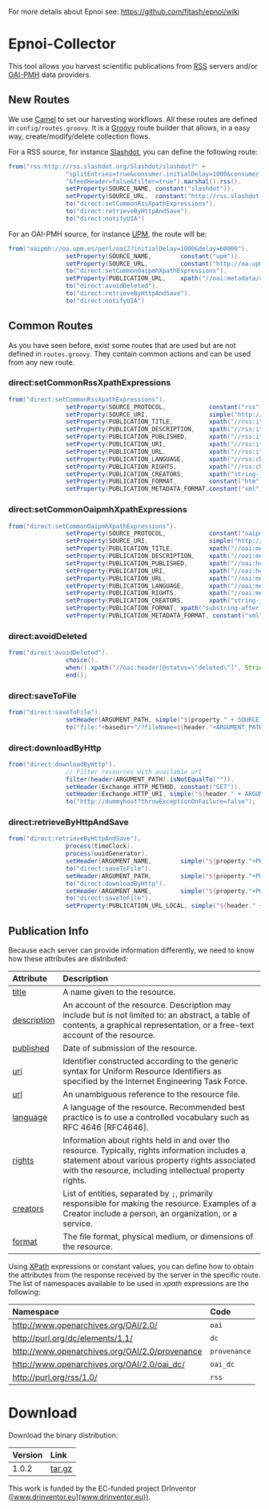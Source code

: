 For more details about Epnoi see: https://github.com/fitash/epnoi/wiki

# Epnoi-Collector

This tool allows you harvest scientific publications from [RSS](http://www.rssboard.org/rss-specification) servers and/or [OAI-PMH](http://www.openarchives.org) data providers.  

## New Routes
We use [Camel](http://camel.apache.org) to set our harvesting workflows. All these routes are defined in `config/routes.groovy`. It is a [Groovy](http://groovy.codehaus.org) route builder that allows, in a easy way, create/modify/delete collection flows.  

For a RSS source, for instance [Slashdot](http://rss.slashdot.org/Slashdot/slashdot), you can define the following route:  
```groovy
from("rss:http://rss.slashdot.org/Slashdot/slashdot?" +
                "splitEntries=true&consumer.initialDelay=1000&consumer.delay=2000" +
                "&feedHeader=false&filter=true").marshal().rss().
                setProperty(SOURCE_NAME, constant("slashdot")).
                setProperty(SOURCE_URL,  constant("http://rss.slashdot.org/Slashdot/slashdot")).
                to("direct:setCommonRssXpathExpressions").
                to("direct:retrieveByHttpAndSave").
                to("direct:notifyUIA")
```
For an OAI-PMH source, for instance [UPM](http://oa.upm.es/perl/oai2), the route will be: 
```groovy
from("oaipmh://oa.upm.es/perl/oai2?initialDelay=1000&delay=60000").
                setProperty(SOURCE_NAME,        constant("upm")).
                setProperty(SOURCE_URL,         constant("http://oa.upm.es/perl/oai2")).
                to("direct:setCommonOaipmhXpathExpressions").
                setProperty(PUBLICATION_URL,    xpath("//oai:metadata/oai:dc/dc:relation/text()",String.class).namespaces(ns)).
                to("direct:avoidDeleted").
                to("direct:retrieveByHttpAndSave").
                to("direct:notifyUIA")
```
## Common Routes

As you have seen before, exist some routes that are used but are not defined in `routes.groovy`. They contain common actions and can be used from any new route. 

### direct:setCommonRssXpathExpressions
```groovy
from("direct:setCommonRssXpathExpressions").
                setProperty(SOURCE_PROTOCOL,            constant("rss")).
                setProperty(SOURCE_URI,                 simple("http://www.epnoi.org/rss/${property."+SOURCE_NAME+"}")).
                setProperty(PUBLICATION_TITLE,          xpath("//rss:item/rss:title/text()", String.class).namespaces(ns)).
                setProperty(PUBLICATION_DESCRIPTION,    xpath("//rss:item/rss:description/text()", String.class).namespaces(ns)).
                setProperty(PUBLICATION_PUBLISHED,      xpath("//rss:item/dc:date/text()", String.class).namespaces(ns)).
                setProperty(PUBLICATION_URI,            xpath("//rss:item/rss:link/text()", String.class).namespaces(ns)).
                setProperty(PUBLICATION_URL,            xpath("//rss:item/rss:link/text()", String.class).namespaces(ns)).
                setProperty(PUBLICATION_LANGUAGE,       xpath("//rss:channel/dc:language/text()", String.class).namespaces(ns)).
                setProperty(PUBLICATION_RIGHTS,         xpath("//rss:channel/dc:rights/text()", String.class).namespaces(ns)).
                setProperty(PUBLICATION_CREATORS,       xpath("string-join(//rss:channel/dc:creator/text(),\";\")", String.class).namespaces(ns)).
                setProperty(PUBLICATION_FORMAT,         constant("htm")).
                setProperty(PUBLICATION_METADATA_FORMAT,constant("xml"));
```

### direct:setCommonOaipmhXpathExpressions
```groovy
from("direct:setCommonOaipmhXpathExpressions").
                setProperty(SOURCE_PROTOCOL,            constant("oaipmh")).
                setProperty(SOURCE_URI,                 simple("http://www.epnoi.org/oaipmh/${property." + SOURCE_NAME + "}")).
                setProperty(PUBLICATION_TITLE,          xpath("//oai:metadata/oai:dc/dc:title/text()",String.class).namespaces(ns)).
                setProperty(PUBLICATION_DESCRIPTION,    xpath("//oai:metadata/oai:dc/dc:description/text()",String.class).namespaces(ns)).
                setProperty(PUBLICATION_PUBLISHED,      xpath("//oai:header/oai:datestamp/text()",String.class).namespaces(ns)).
                setProperty(PUBLICATION_URI,            xpath("//oai:header/oai:identifier/text()",String.class).namespaces(ns)).
                setProperty(PUBLICATION_URL,            xpath("//oai:metadata/oai:dc/dc:identifier/text()",String.class).namespaces(ns)).
                setProperty(PUBLICATION_LANGUAGE,       xpath("//oai:metadata/oai:dc/dc:language/text()",String.class).namespaces(ns)).
                setProperty(PUBLICATION_RIGHTS,         xpath("//oai:metadata/oai:dc/dc:rights/text()",String.class).namespaces(ns)).
                setProperty(PUBLICATION_CREATORS,       xpath("string-join(//oai:metadata/oai:dc/dc:creator/text(),\";\")",String.class).namespaces(ns)).
                setProperty(PUBLICATION_FORMAT, xpath("substring-after(//oai:metadata/oai:dc/dc:format/text(),\"/\")", String.class).namespaces(ns)).
                setProperty(PUBLICATION_METADATA_FORMAT, constant("xml"));
```

### direct:avoidDeleted
```groovy
from("direct:avoidDeleted").
                choice().
                when().xpath("//oai:header[@status=\"deleted\"]", String.class, ns).stop().
                end();
```

### direct:saveToFile
```groovy
from("direct:saveToFile").
                setHeader(ARGUMENT_PATH, simple("${property." + SOURCE_PROTOCOL + "}/${property." + SOURCE_NAME + "}/${property" + PUBLICATION_PUBLISHED_DATE + "}/${header." + ARGUMENT_NAME + "}")).
                to("file:"+basedir+"/?fileName=${header."+ARGUMENT_PATH+"}");
```

### direct:downloadByHttp
```groovy
from("direct:downloadByHttp").
                // Filter resources with available url
                filter(header(ARGUMENT_PATH).isNotEqualTo("")).
                setHeader(Exchange.HTTP_METHOD, constant("GET")).
                setHeader(Exchange.HTTP_URI, simple("${header." + ARGUMENT_PATH + "}")).
                to("http://dummyhost?throwExceptionOnFailure=false");
```

### direct:retrieveByHttpAndSave
```groovy
from("direct:retrieveByHttpAndSave").
                process(timeClock).
                process(uuidGenerator).
                setHeader(ARGUMENT_NAME,        simple("${property."+PUBLICATION_UUID+"}."+"${property."+PUBLICATION_METADATA_FORMAT+"}")).
                to("direct:saveToFile").
                setHeader(ARGUMENT_PATH,        simple("${property."+PUBLICATION_URL+"}")).
                to("direct:downloadByHttp").
                setHeader(ARGUMENT_NAME,        simple("${property."+PUBLICATION_UUID+"}."+"${property."+PUBLICATION_FORMAT+"}")).
                to("direct:saveToFile").
                setProperty(PUBLICATION_URL_LOCAL, simple("${header." + ARGUMENT_PATH + "}"));
```


## Publication Info
Because each server can provide information differently, we need to know how these attributes are distributed:  

| Attribute | Description |
| :--- |:---|
| [title](http://dublincore.org/documents/dcmi-terms/#elements-title)    | A name given to the resource. | 
| [description](http://dublincore.org/documents/dcmi-terms/#elements-description)    | An account of the resource. Description may include but is not limited to: an abstract, a table of contents, a graphical representation, or a free-text account of the resource. | 
| [published](http://dublincore.org/documents/dcmi-terms/#terms-dateSubmitted)    | Date of submission of the resource.  | 
| [uri](http://dublincore.org/documents/dcmi-terms/#URI)    | Identifier constructed according to the generic syntax for Uniform Resource Identifiers as specified by the Internet Engineering Task Force. | 
| [url](http://dublincore.org/documents/dcmi-terms/#terms-identifier)    | An unambiguous reference to the resource file. | 
| [language](http://dublincore.org/documents/dcmi-terms/#elements-language)    | A language of the resource. Recommended best practice is to use a controlled vocabulary such as RFC 4646 [RFC4646]. | 
| [rights](http://dublincore.org/documents/dcmi-terms/#terms-rights)    | Information about rights held in and over the resource. Typically, rights information includes a statement about various property rights associated with the resource, including intellectual property rights. | 
| [creators](http://dublincore.org/documents/dcmi-terms/#terms-creator)    | List of entities, separated by `;`, primarily responsible for making the resource. Examples of a Creator include a person, an organization, or a service. | 
| [format](http://dublincore.org/documents/dcmi-terms/#terms-format)    | The file format, physical medium, or dimensions of the resource. | 

Using [XPath](http://www.w3.org/TR/xpath/) expressions or constant values, you can define how to obtain the attributes from the response received by the server in the specific route.  
The list of namespaces available to be used in *xpath* expressions are the following:  

| Namespace | Code | 
| :------- |:-----| 
| http://www.openarchives.org/OAI/2.0/    | `oai`| 
| http://purl.org/dc/elements/1.1/    | `dc` | 
| http://www.openarchives.org/OAI/2.0/provenance    | `provenance`    | 
| http://www.openarchives.org/OAI/2.0/oai_dc/    | `oai_dc`    | 
| http://purl.org/rss/1.0/    | `rss`    | 

# Download

Download the binary distribution:

| Version | Link |
| :------- |:-----|
| 1.0.2    | [tar.gz](http://github.com/cabadol/epnoi-collector/raw/mvn-repo/es/upm/oeg/epnoi-collector/1.0.2/epnoi-collector-1.0.2.tar.gz)|

This work is funded by the EC-funded project DrInventor ([www.drinventor.eu](www.drinventor.eu)).
